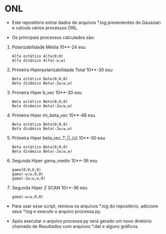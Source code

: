# ONL 

- Este repositório extrai dados de arquivos *.log provenientes do Gaussian 
e calcula vários processos ONL.

- Os principais processos calculados são:

 1) Polarizabilidade Média <alfa> 10**-24 esu
     ```
     Alfa estático Alfa(0;0)
     Alfa dinânico Alfa(-w;w) 
     ```
 2) Primeira Hiperpolarizabilidade Total 10**-30 esu
     ```
     Beta estático Beta(0;0,0)
     Beta dinâmico Beta(-2w;w,w)
     ```
 3) Primeira Hiper  b_vec 10**-30 esu
     ```
     Beta estático Beta(0;0,0)
     Beta dinâmico Beta(-2w;w,w)
     ```
 4) Primeira Hiper  mi_beta_vec 10**-48 esu
     ```
     Beta estático Beta(0;0,0)
     Beta dinâmico Beta(-2w;w,w)
     ```
 5) Primeira Hiper  beta_vec_T_||_(z) 10**-30 esu
     ```
     Beta estático Beta(0;0,0)
     Beta dinâmico Beta(-2w;w,w)
     ```
 6) Segunda Hiper  gama_medio 10**-36 esu
     ```
     gama(0;0,0,0)
     gama(-w;w,0,0)  
     gama(-2w;w,w,0)
     ```
 7) Segunda Hiper  Z SCAN 10**-36 esu
     ```
     gama(-w;w,0,0) 
     ```
- Para usar esse script, remova os arquivos *.log do repositório, adicione seus *.log e execute o arquivo processa.py.

- Após executar o arquivo processa.py será gerado um novo diretório chamado de Resultados com arquivos *.dat e alguns gráficos. 
